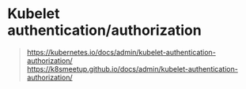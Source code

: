 # Kubelet authentication/authorization

> https://kubernetes.io/docs/admin/kubelet-authentication-authorization/  
> https://k8smeetup.github.io/docs/admin/kubelet-authentication-authorization/  
